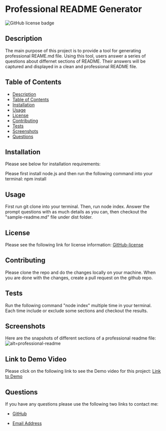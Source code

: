 # Professional README Generator

![GitHub license badge](https://img.shields.io/badge/license-MIT-blue.svg)
## Description

The main purpose of this project is to provide a tool for generating professional REAME.md file. Using this tool, users answer a series of questions about differnet sections of README. Their answers will be captured and displayed in a clean and professional README file.
## Table of Contents
* [Description](#description)
* [Table of Contents](#table-of-contents)
* [Installation](#installation)
* [Usage](#usage)
* [License](#license)
* [Contributing](#contributing)
* [Tests](#tests)
* [Screenshots](#screenshots)
* [Questions](#questions)

## Installation
Please see below for installation requirements:

Please first install node.js and then run the following command into your terminal: npm install

## Usage
First run git clone into your terminal. Then, run node index. Answer the prompt questions with as much details as you can, then checkout the "sample-readme.md" file under dist folder.
## License
Please see the following link for license information: 
[GitHub-license](https://raw.githubusercontent.com/sshahram/readme-generator/develop/utils/license-MIT.txt)
## Contributing
Please clone the repo and do the changes locally on your machine. When you are done with the changes, create a pull request on the github repo.
## Tests
Run the following command "node index" multiple time in your terminal. Each time include or exclude some sections and checkout the results.
## Screenshots
Here are the snapshots of different sections of a professional readme file:
![alt=professional-readme](./assets/images/readme.png)
## Link to Demo Video
Please click on the following link to see the Demo video for this project:
[Link to Demo](https://drive.google.com/file/d/15IfR7GJpsrBWExQ76Tmzg68ykFF9-eUl/view?usp=sharing)
## Questions

If you have any questions please use the following two links to contact me:

* [GitHub](https://github.com/down-dive)

* [Email Address](mailto:yterlyuk@gmail.com)

